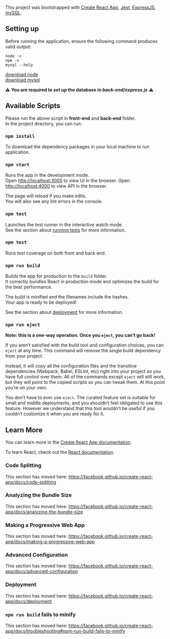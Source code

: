 This project was bootstrapped with [Create React App](https://github.com/facebook/create-react-app), [Jest](https://github.com/facebook/jest), [ExpressJS](https://expressjs.com/), [mySQL](https://dev.mysql.com/doc/mysql-getting-started/en/).

## Setting up 

Before running the application, ensure the following command produces valid output:  

```
node -v
npm -v
mysql --help 
```

[download node](https://nodejs.org/en/) <br />
[download mysql](https://dev.mysql.com/doc/mysql-getting-started/en/#mysql-getting-started-installing) <br />

:warning: **You are required to _set up_ the database in _back-end/express.js_** :warning:

## Available Scripts

Please run the above script in **front-end** and **back-end** folder. <br />
In the project directory, you can run:

### `npm install`

To download the dependency packages in your local machine to run application. 

### `npm start`

Runs the app in the development mode.<br />
Open [http://localhost:3000](http://localhost:3000) to view UI in the browser.
Open [http://localhost:4000](http://localhost:3000) to view API in the browser.

The page will reload if you make edits.<br />
You will also see any lint errors in the console.

### `npm test`

Launches the test runner in the interactive watch mode.<br />
See the section about [running tests](https://facebook.github.io/create-react-app/docs/running-tests) for more information.

### `npm test`

Runs test coverage on both front and back end. 

### `npm run build`

Builds the app for production to the `build` folder.<br />
It correctly bundles React in production mode and optimizes the build for the best performance.

The build is minified and the filenames include the hashes.<br />
Your app is ready to be deployed!

See the section about [deployment](https://facebook.github.io/create-react-app/docs/deployment) for more information.

### `npm run eject`

**Note: this is a one-way operation. Once you `eject`, you can’t go back!**

If you aren’t satisfied with the build tool and configuration choices, you can `eject` at any time. This command will remove the single build dependency from your project.

Instead, it will copy all the configuration files and the transitive dependencies (Webpack, Babel, ESLint, etc) right into your project so you have full control over them. All of the commands except `eject` will still work, but they will point to the copied scripts so you can tweak them. At this point you’re on your own.

You don’t have to ever use `eject`. The curated feature set is suitable for small and middle deployments, and you shouldn’t feel obligated to use this feature. However we understand that this tool wouldn’t be useful if you couldn’t customize it when you are ready for it.

## Learn More

You can learn more in the [Create React App documentation](https://facebook.github.io/create-react-app/docs/getting-started).

To learn React, check out the [React documentation](https://reactjs.org/).

### Code Splitting

This section has moved here: https://facebook.github.io/create-react-app/docs/code-splitting

### Analyzing the Bundle Size

This section has moved here: https://facebook.github.io/create-react-app/docs/analyzing-the-bundle-size

### Making a Progressive Web App

This section has moved here: https://facebook.github.io/create-react-app/docs/making-a-progressive-web-app

### Advanced Configuration

This section has moved here: https://facebook.github.io/create-react-app/docs/advanced-configuration

### Deployment

This section has moved here: https://facebook.github.io/create-react-app/docs/deployment

### `npm run build` fails to minify

This section has moved here: https://facebook.github.io/create-react-app/docs/troubleshooting#npm-run-build-fails-to-minify


